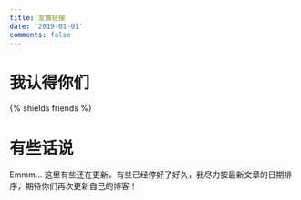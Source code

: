```yaml
---
title: 友情链接
date: '2019-01-01'
comments: false
---
```



# 我认得你们
{% shields friends %}

# 有些话说
Emmm... 这里有些还在更新，有些已经停好了好久，我尽力按最新文章的日期排序，期待你们再次更新自己的博客！   

